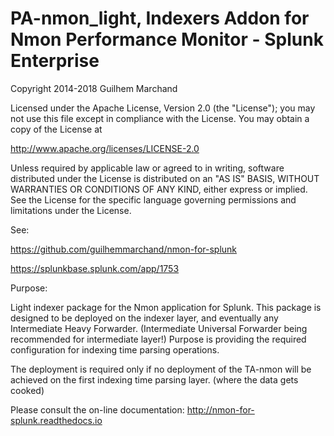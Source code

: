 # PA-nmon_light, Indexers Addon for Nmon Performance Monitor - Splunk Enterprise

Copyright 2014-2018 Guilhem Marchand

Licensed under the Apache License, Version 2.0 (the "License"); you may not use this file except in compliance with the License. You may obtain a copy of the License at

http://www.apache.org/licenses/LICENSE-2.0

Unless required by applicable law or agreed to in writing, software distributed under the License is distributed on an "AS IS" BASIS, WITHOUT WARRANTIES OR CONDITIONS OF ANY KIND, either express or implied. See the License for the specific language governing permissions and limitations under the License.

See:

https://github.com/guilhemmarchand/nmon-for-splunk

https://splunkbase.splunk.com/app/1753

Purpose:

Light indexer package for the Nmon application for Splunk.
This package is designed to be deployed on the indexer layer, and eventually any Intermediate Heavy Forwarder. (Intermediate Universal Forwarder being recommended for intermediate layer!)
Purpose is providing the required configuration for indexing time parsing operations.

The deployment is required only if no deployment of the TA-nmon will be achieved on the first indexing time parsing layer. (where the data gets cooked)

Please consult the on-line documentation: http://nmon-for-splunk.readthedocs.io
